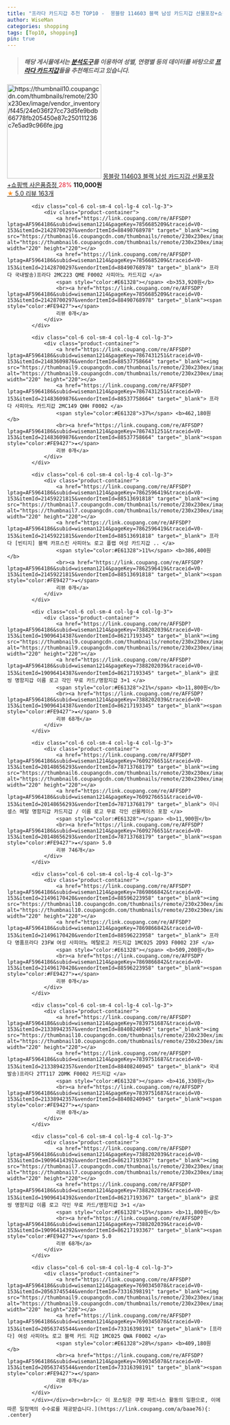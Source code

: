 ```yaml
---
title: "프라다 카드지갑 추천 TOP10 -  몽블랑 114603 블랙 남성 카드지갑 선물포장+쇼핑백 사은품증정 "
author: WiseMan
categories: shopping
tags: [Top10, shopping]
pin: true
---
```


> ##### 해당 게시물에서는 [**분석도구**](https://itemscout.io/)를 이용하여 **성별**, **연령별** 등의 데이터를 바탕으로 [**프라다 카드지갑**](https://link.coupang.com/a/baae76)들을 추천해드리고 있습니다.
<div class="container"><div class="row">
            <div class="col-6 col-sm-4 col-lg-4 col-lg-3">
                <div class="product-container">
                    <a href="https://link.coupang.com/re/AFFSDP?lptag=AF5964186&subid=wiseman1214&pageKey=7109342072&traceid=V0-153&itemId=17768376527&vendorItemId=84932612718" target="_blank"><img src="https://thumbnail10.coupangcdn.com/thumbnails/remote/230x230ex/image/vendor_inventory/f445/24e036f27cc73d5fe9bdb66778fb205450e87c250111236c7e5ad9c966fe.jpg" alt="https://thumbnail10.coupangcdn.com/thumbnails/remote/230x230ex/image/vendor_inventory/f445/24e036f27cc73d5fe9bdb66778fb205450e87c250111236c7e5ad9c966fe.jpg" width="220" height="220"></a>
                    <a href="https://link.coupang.com/re/AFFSDP?lptag=AF5964186&subid=wiseman1214&pageKey=7109342072&traceid=V0-153&itemId=17768376527&vendorItemId=84932612718" target="_blank"> 몽블랑 114603 블랙 남성 카드지갑 선물포장+쇼핑백 사은품증정 </a>
                    <span style="color:#E61328">28%</span> <b>110,000원</b>
                    <br><a href="https://link.coupang.com/re/AFFSDP?lptag=AF5964186&subid=wiseman1214&pageKey=7109342072&traceid=V0-153&itemId=17768376527&vendorItemId=84932612718" target="_blank"><span style="color:#FE9427">★</span> 5.0
                    리뷰 163개</a>
                </div>
            </div>
            
            <div class="col-6 col-sm-4 col-lg-4 col-lg-3">
                <div class="product-container">
                    <a href="https://link.coupang.com/re/AFFSDP?lptag=AF5964186&subid=wiseman1214&pageKey=7856685209&traceid=V0-153&itemId=21428700297&vendorItemId=88490768978" target="_blank"><img src="https://thumbnail6.coupangcdn.com/thumbnails/remote/230x230ex/image/vendor_inventory/06dc/585e07efbdf9187ba19adc8465b760fbdc846485573c0ba6c7029c022277.jpg" alt="https://thumbnail6.coupangcdn.com/thumbnails/remote/230x230ex/image/vendor_inventory/06dc/585e07efbdf9187ba19adc8465b760fbdc846485573c0ba6c7029c022277.jpg" width="220" height="220"></a>
                    <a href="https://link.coupang.com/re/AFFSDP?lptag=AF5964186&subid=wiseman1214&pageKey=7856685209&traceid=V0-153&itemId=21428700297&vendorItemId=88490768978" target="_blank"> 프라다 국내발송)프라다 2MC223 QME F0002 사피아노 카드지갑 </a>
                    <span style="color:#E61328"></span> <b>353,920원</b>
                    <br><a href="https://link.coupang.com/re/AFFSDP?lptag=AF5964186&subid=wiseman1214&pageKey=7856685209&traceid=V0-153&itemId=21428700297&vendorItemId=88490768978" target="_blank"><span style="color:#FE9427">★</span> 
                    리뷰 0개</a>
                </div>
            </div>
            
            <div class="col-6 col-sm-4 col-lg-4 col-lg-3">
                <div class="product-container">
                    <a href="https://link.coupang.com/re/AFFSDP?lptag=AF5964186&subid=wiseman1214&pageKey=7867431251&traceid=V0-153&itemId=21483609876&vendorItemId=88537758664" target="_blank"><img src="https://thumbnail9.coupangcdn.com/thumbnails/remote/230x230ex/image/vendor_inventory/f628/cd04df313cb82aff9eba4779069eeac0287df02805bd8bf3476ef463833f.jpg" alt="https://thumbnail9.coupangcdn.com/thumbnails/remote/230x230ex/image/vendor_inventory/f628/cd04df313cb82aff9eba4779069eeac0287df02805bd8bf3476ef463833f.jpg" width="220" height="220"></a>
                    <a href="https://link.coupang.com/re/AFFSDP?lptag=AF5964186&subid=wiseman1214&pageKey=7867431251&traceid=V0-153&itemId=21483609876&vendorItemId=88537758664" target="_blank"> 프라다 사피아노 카드지갑 2MC149 QHH F0002 </a>
                    <span style="color:#E61328">37%</span> <b>462,180원</b>
                    <br><a href="https://link.coupang.com/re/AFFSDP?lptag=AF5964186&subid=wiseman1214&pageKey=7867431251&traceid=V0-153&itemId=21483609876&vendorItemId=88537758664" target="_blank"><span style="color:#FE9427">★</span> 
                    리뷰 0개</a>
                </div>
            </div>
            
            <div class="col-6 col-sm-4 col-lg-4 col-lg-3">
                <div class="product-container">
                    <a href="https://link.coupang.com/re/AFFSDP?lptag=AF5964186&subid=wiseman1214&pageKey=7862596419&traceid=V0-153&itemId=21459221815&vendorItemId=88513691818" target="_blank"><img src="https://thumbnail7.coupangcdn.com/thumbnails/remote/230x230ex/image/vendor_inventory/c2af/b18156777b6cb50e65689f208695b9910a1fa78f2930e85431b613625d08.jpeg" alt="https://thumbnail7.coupangcdn.com/thumbnails/remote/230x230ex/image/vendor_inventory/c2af/b18156777b6cb50e65689f208695b9910a1fa78f2930e85431b613625d08.jpeg" width="220" height="220"></a>
                    <a href="https://link.coupang.com/re/AFFSDP?lptag=AF5964186&subid=wiseman1214&pageKey=7862596419&traceid=V0-153&itemId=21459221815&vendorItemId=88513691818" target="_blank"> 프라다 [빈티지] 블랙 카프스킨 사피아노 로고 플랩 여성 카드지갑 .. </a>
                    <span style="color:#E61328">11%</span> <b>386,400원</b>
                    <br><a href="https://link.coupang.com/re/AFFSDP?lptag=AF5964186&subid=wiseman1214&pageKey=7862596419&traceid=V0-153&itemId=21459221815&vendorItemId=88513691818" target="_blank"><span style="color:#FE9427">★</span> 
                    리뷰 0개</a>
                </div>
            </div>
            
            <div class="col-6 col-sm-4 col-lg-4 col-lg-3">
                <div class="product-container">
                    <a href="https://link.coupang.com/re/AFFSDP?lptag=AF5964186&subid=wiseman1214&pageKey=7388202039&traceid=V0-153&itemId=19096414387&vendorItemId=86217193345" target="_blank"><img src="https://thumbnail9.coupangcdn.com/thumbnails/remote/230x230ex/image/vendor_inventory/1843/09b855786563605d10352790313d19cf462d4c63609c1b48ad22793f669d.jpg" alt="https://thumbnail9.coupangcdn.com/thumbnails/remote/230x230ex/image/vendor_inventory/1843/09b855786563605d10352790313d19cf462d4c63609c1b48ad22793f669d.jpg" width="220" height="220"></a>
                    <a href="https://link.coupang.com/re/AFFSDP?lptag=AF5964186&subid=wiseman1214&pageKey=7388202039&traceid=V0-153&itemId=19096414387&vendorItemId=86217193345" target="_blank"> 글로씽 명함지갑 이름 로고 각인 무료 카드/명함지갑 3+1 </a>
                    <span style="color:#E61328">21%</span> <b>11,800원</b>
                    <br><a href="https://link.coupang.com/re/AFFSDP?lptag=AF5964186&subid=wiseman1214&pageKey=7388202039&traceid=V0-153&itemId=19096414387&vendorItemId=86217193345" target="_blank"><span style="color:#FE9427">★</span> 5.0
                    리뷰 68개</a>
                </div>
            </div>
            
            <div class="col-6 col-sm-4 col-lg-4 col-lg-3">
                <div class="product-container">
                    <a href="https://link.coupang.com/re/AFFSDP?lptag=AF5964186&subid=wiseman1214&pageKey=7609276651&traceid=V0-153&itemId=20148656293&vendorItemId=78713768179" target="_blank"><img src="https://thumbnail6.coupangcdn.com/thumbnails/remote/230x230ex/image/vendor_inventory/6bd4/3ece94f231e9b5eb048a6523ea85beb2f66dcb8dc1bc18ef30cd8eeaf9e0.png" alt="https://thumbnail6.coupangcdn.com/thumbnails/remote/230x230ex/image/vendor_inventory/6bd4/3ece94f231e9b5eb048a6523ea85beb2f66dcb8dc1bc18ef30cd8eeaf9e0.png" width="220" height="220"></a>
                    <a href="https://link.coupang.com/re/AFFSDP?lptag=AF5964186&subid=wiseman1214&pageKey=7609276651&traceid=V0-153&itemId=20148656293&vendorItemId=78713768179" target="_blank"> 이니셜스 메탈 명함지갑 카드지갑 / 이름 로고 무료 각인 선물케이스 포함 </a>
                    <span style="color:#E61328"></span> <b>11,900원</b>
                    <br><a href="https://link.coupang.com/re/AFFSDP?lptag=AF5964186&subid=wiseman1214&pageKey=7609276651&traceid=V0-153&itemId=20148656293&vendorItemId=78713768179" target="_blank"><span style="color:#FE9427">★</span> 5.0
                    리뷰 746개</a>
                </div>
            </div>
            
            <div class="col-6 col-sm-4 col-lg-4 col-lg-3">
                <div class="product-container">
                    <a href="https://link.coupang.com/re/AFFSDP?lptag=AF5964186&subid=wiseman1214&pageKey=7869866842&traceid=V0-153&itemId=21496170420&vendorItemId=88596223958" target="_blank"><img src="https://thumbnail10.coupangcdn.com/thumbnails/remote/230x230ex/image/vendor_inventory/dd3d/41546fe1ee619355ef6b8deaed330ca5ff770949517a32a787d08ead70f5.jpg" alt="https://thumbnail10.coupangcdn.com/thumbnails/remote/230x230ex/image/vendor_inventory/dd3d/41546fe1ee619355ef6b8deaed330ca5ff770949517a32a787d08ead70f5.jpg" width="220" height="220"></a>
                    <a href="https://link.coupang.com/re/AFFSDP?lptag=AF5964186&subid=wiseman1214&pageKey=7869866842&traceid=V0-153&itemId=21496170420&vendorItemId=88596223958" target="_blank"> 프라다 명품프라다 23FW 여성 사피아노 메탈로고 카드지갑 1MC025 2D93 F0002 23F </a>
                    <span style="color:#E61328"></span> <b>509,200원</b>
                    <br><a href="https://link.coupang.com/re/AFFSDP?lptag=AF5964186&subid=wiseman1214&pageKey=7869866842&traceid=V0-153&itemId=21496170420&vendorItemId=88596223958" target="_blank"><span style="color:#FE9427">★</span> 
                    리뷰 0개</a>
                </div>
            </div>
            
            <div class="col-6 col-sm-4 col-lg-4 col-lg-3">
                <div class="product-container">
                    <a href="https://link.coupang.com/re/AFFSDP?lptag=AF5964186&subid=wiseman1214&pageKey=7839751687&traceid=V0-153&itemId=21338942357&vendorItemId=88408240945" target="_blank"><img src="https://thumbnail10.coupangcdn.com/thumbnails/remote/230x230ex/image/vendor_inventory/0531/34c5fac3f0b2e7af9411beab57b419a05787922f469bc8e1a4375a4e74e9.jpg" alt="https://thumbnail10.coupangcdn.com/thumbnails/remote/230x230ex/image/vendor_inventory/0531/34c5fac3f0b2e7af9411beab57b419a05787922f469bc8e1a4375a4e74e9.jpg" width="220" height="220"></a>
                    <a href="https://link.coupang.com/re/AFFSDP?lptag=AF5964186&subid=wiseman1214&pageKey=7839751687&traceid=V0-153&itemId=21338942357&vendorItemId=88408240945" target="_blank"> 국내발송)프라다 2TT117 2DMK F0002 카드지갑 </a>
                    <span style="color:#E61328"></span> <b>416,330원</b>
                    <br><a href="https://link.coupang.com/re/AFFSDP?lptag=AF5964186&subid=wiseman1214&pageKey=7839751687&traceid=V0-153&itemId=21338942357&vendorItemId=88408240945" target="_blank"><span style="color:#FE9427">★</span> 
                    리뷰 0개</a>
                </div>
            </div>
            
            <div class="col-6 col-sm-4 col-lg-4 col-lg-3">
                <div class="product-container">
                    <a href="https://link.coupang.com/re/AFFSDP?lptag=AF5964186&subid=wiseman1214&pageKey=7388202039&traceid=V0-153&itemId=19096414392&vendorItemId=86217193367" target="_blank"><img src="https://thumbnail7.coupangcdn.com/thumbnails/remote/230x230ex/image/vendor_inventory/86d1/95e255b199b27d5e0a268670a3147ebac173cb5b8d3fbd39ab965b5ce09e.jpg" alt="https://thumbnail7.coupangcdn.com/thumbnails/remote/230x230ex/image/vendor_inventory/86d1/95e255b199b27d5e0a268670a3147ebac173cb5b8d3fbd39ab965b5ce09e.jpg" width="220" height="220"></a>
                    <a href="https://link.coupang.com/re/AFFSDP?lptag=AF5964186&subid=wiseman1214&pageKey=7388202039&traceid=V0-153&itemId=19096414392&vendorItemId=86217193367" target="_blank"> 글로씽 명함지갑 이름 로고 각인 무료 카드/명함지갑 3+1 </a>
                    <span style="color:#E61328">15%</span> <b>11,800원</b>
                    <br><a href="https://link.coupang.com/re/AFFSDP?lptag=AF5964186&subid=wiseman1214&pageKey=7388202039&traceid=V0-153&itemId=19096414392&vendorItemId=86217193367" target="_blank"><span style="color:#FE9427">★</span> 5.0
                    리뷰 68개</a>
                </div>
            </div>
            
            <div class="col-6 col-sm-4 col-lg-4 col-lg-3">
                <div class="product-container">
                    <a href="https://link.coupang.com/re/AFFSDP?lptag=AF5964186&subid=wiseman1214&pageKey=7690345078&traceid=V0-153&itemId=20563745544&vendorItemId=73316398191" target="_blank"><img src="https://thumbnail9.coupangcdn.com/thumbnails/remote/230x230ex/image/vendor_inventory/1877/a30c0073a58fe6300b8431843368d4d52c1819eb916867ee7bdbf1e68ea9.jpg" alt="https://thumbnail9.coupangcdn.com/thumbnails/remote/230x230ex/image/vendor_inventory/1877/a30c0073a58fe6300b8431843368d4d52c1819eb916867ee7bdbf1e68ea9.jpg" width="220" height="220"></a>
                    <a href="https://link.coupang.com/re/AFFSDP?lptag=AF5964186&subid=wiseman1214&pageKey=7690345078&traceid=V0-153&itemId=20563745544&vendorItemId=73316398191" target="_blank"> [프라다] 여성 사피아노 로고 블랙 카드 지갑 1MC025 QWA F0002 </a>
                    <span style="color:#E61328">28%</span> <b>409,180원</b>
                    <br><a href="https://link.coupang.com/re/AFFSDP?lptag=AF5964186&subid=wiseman1214&pageKey=7690345078&traceid=V0-153&itemId=20563745544&vendorItemId=73316398191" target="_blank"><span style="color:#FE9427">★</span> 
                    리뷰 0개</a>
                </div>
            </div>
            </div></div><br><br>[👉 이 포스팅은 쿠팡 파트너스 활동의 일환으로, 이에 따른 일정액의 수수료를 제공받습니다.](https://link.coupang.com/a/baae76){: .center}